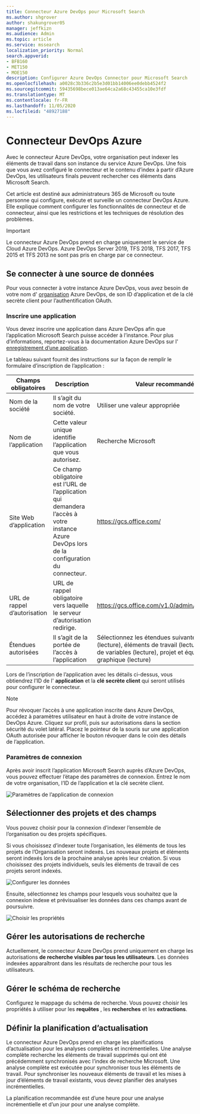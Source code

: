 ```yaml
---
title: Connecteur Azure DevOps pour Microsoft Search
ms.author: shgrover
author: shakungrover05
manager: jeffkizn
ms.audience: Admin
ms.topic: article
ms.service: mssearch
localization_priority: Normal
search.appverid:
- BFB160
- MET150
- MOE150
description: Configurer Azure DevOps Connector pour Microsoft Search
ms.openlocfilehash: a0028c3b336c2b5e3d01bb14006ee0debb4524f2
ms.sourcegitcommit: 59435698bece013ae64ca2a68c43455ca10e3fdf
ms.translationtype: MT
ms.contentlocale: fr-FR
ms.lasthandoff: 11/05/2020
ms.locfileid: "48927188"
---
```

# <a name="azure-devops-connector"></a>Connecteur DevOps Azure

Avec le connecteur Azure DevOps, votre organisation peut indexer les éléments de travail dans son instance du service Azure DevOps. Une fois que vous avez configuré le connecteur et le contenu d’index à partir d’Azure DevOps, les utilisateurs finals peuvent rechercher ces éléments dans Microsoft Search.

Cet article est destiné aux administrateurs 365 de Microsoft ou toute personne qui configure, exécute et surveille un connecteur DevOps Azure. Elle explique comment configurer les fonctionnalités de connecteur et de connecteur, ainsi que les restrictions et les techniques de résolution des problèmes.

>[!IMPORTANT]
>Le connecteur Azure DevOps prend en charge uniquement le service de Cloud Azure DevOps. Azure DevOps Server 2019, TFS 2018, TFS 2017, TFS 2015 et TFS 2013 ne sont pas pris en charge par ce connecteur.

## <a name="connect-to-a-data-source"></a>Se connecter à une source de données

Pour vous connecter à votre instance Azure DevOps, vous avez besoin de votre nom d' [organisation](https://docs.microsoft.com/azure/devops/organizations/accounts/create-organization) Azure DevOps, de son ID d’application et de la clé secrète client pour l’authentification OAuth.

### <a name="register-an-app"></a>Inscrire une application

Vous devez inscrire une application dans Azure DevOps afin que l’application Microsoft Search puisse accéder à l’instance. Pour plus d’informations, reportez-vous à la documentation Azure DevOps sur l' [enregistrement d’une application](https://docs.microsoft.com/azure/devops/integrate/get-started/authentication/oauth?view=azure-devops#register-your-app).

Le tableau suivant fournit des instructions sur la façon de remplir le formulaire d’inscription de l’application :

 **Champs obligatoires** | **Description**      | **Valeur recommandée**
--- | --- | ---
| Nom de la société         | Il s’agit du nom de votre société. | Utiliser une valeur appropriée   |
| Nom de l’application     | Cette valeur unique identifie l’application que vous autorisez.    | Recherche Microsoft     |
| Site Web d’application  | Ce champ obligatoire est l’URL de l’application qui demandera l’accès à votre instance Azure DevOps lors de la configuration du connecteur.  | <https://gcs.office.com/>                |
| URL de rappel d’autorisation        | URL de rappel obligatoire vers laquelle le serveur d’autorisation redirige. | <https://gcs.office.com/v1.0/admin/oauth/callback>|
| Étendues autorisées | Il s’agit de la portée de l’accès à l’application | Sélectionnez les étendues suivantes : identité (lecture), éléments de travail (lecture), groupes de variables (lecture), projet et équipe (lecture), graphique (lecture)|

Lors de l’inscription de l’application avec les détails ci-dessus, vous obtiendrez l’ID de l' **application** et la **clé secrète client** qui seront utilisés pour configurer le connecteur.

>[!NOTE]
>Pour révoquer l’accès à une application inscrite dans Azure DevOps, accédez à paramètres utilisateur en haut à droite de votre instance de DevOps Azure. Cliquez sur profil, puis sur autorisations dans la section sécurité du volet latéral. Placez le pointeur de la souris sur une application OAuth autorisée pour afficher le bouton révoquer dans le coin des détails de l’application.

### <a name="connection-settings"></a>Paramètres de connexion

Après avoir inscrit l’application Microsoft Search auprès d’Azure DevOps, vous pouvez effectuer l’étape des paramètres de connexion. Entrez le nom de votre organisation, l’ID de l’application et la clé secrète client.

![Paramètres de l’application de connexion](media/ADO_Connection_settings_2.png)

## <a name="select-projects-and-fields"></a>Sélectionner des projets et des champs

Vous pouvez choisir pour la connexion d’indexer l’ensemble de l’organisation ou des projets spécifiques.

Si vous choisissez d’indexer toute l’organisation, les éléments de tous les projets de l’Organisation seront indexés. Les nouveaux projets et éléments seront indexés lors de la prochaine analyse après leur création. Si vous choisissez des projets individuels, seuls les éléments de travail de ces projets seront indexés.

![Configurer les données](media/ADO_Configure_data.png)

Ensuite, sélectionnez les champs pour lesquels vous souhaitez que la connexion indexe et prévisualiser les données dans ces champs avant de poursuivre.

![Choisir les propriétés](media/ADO_choose_properties.png)

## <a name="manage-search-permissions"></a>Gérer les autorisations de recherche

Actuellement, le connecteur Azure DevOps prend uniquement en charge les autorisations **de recherche visibles par tous les utilisateurs**. Les données indexées apparaîtront dans les résultats de recherche pour tous les utilisateurs.

## <a name="manage-search-schema"></a>Gérer le schéma de recherche

Configurez le mappage du schéma de recherche. Vous pouvez choisir les propriétés à utiliser pour les **requêtes** , les **recherches** et les **extractions**.


## <a name="set-refresh-schedule"></a>Définir la planification d’actualisation

Le connecteur Azure DevOps prend en charge les planifications d’actualisation pour les analyses complètes et incrémentielles. Une analyse complète recherche les éléments de travail supprimés qui ont été précédemment synchronisés avec l’index de recherche Microsoft. Une analyse complète est exécutée pour synchroniser tous les éléments de travail. Pour synchroniser les nouveaux éléments de travail et les mises à jour d’éléments de travail existants, vous devez planifier des analyses incrémentielles.

La planification recommandée est d’une heure pour une analyse incrémentielle et d’un jour pour une analyse complète.
